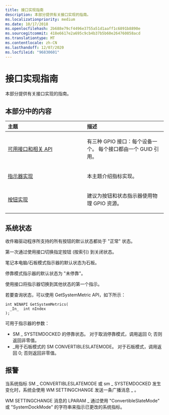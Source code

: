 ```yaml
---
title: 接口实现指南
description: 本部分提供有关接口实现的指南。
ms.localizationpriority: medium
ms.date: 10/17/2018
ms.openlocfilehash: 2b688e79cf4496e3755a51d1aaff1c6891b8890e
ms.sourcegitcommit: 418e6617e2a695c9cb4b37b5b60e264760858acd
ms.translationtype: MT
ms.contentlocale: zh-CN
ms.lasthandoff: 12/07/2020
ms.locfileid: "96830601"
---
```

# <a name="interface-implementation-guidance"></a>接口实现指南


本部分提供有关接口实现的指南。

## <a name="span-idin_this_sectionspanin-this-section"></a><span id="in_this_section"></span>本部分中的内容


<table>
<colgroup>
<col width="50%" />
<col width="50%" />
</colgroup>
<thead>
<tr class="header">
<th align="left">主题</th>
<th align="left">描述</th>
</tr>
</thead>
<tbody>
<tr class="odd">
<td align="left"><p><a href="available-interfaces-and-related-apis.md" data-raw-source="[Available interfaces and related APIs](available-interfaces-and-related-apis.md)">可用接口和相关 API</a></p></td>
<td align="left"><p>有三种 GPIO 接口：每个设备一个。 每个接口都由一个 GUID 引用。</p></td>
</tr>
<tr class="even">
<td align="left"><p><a href="indicator-implementation.md" data-raw-source="[Indicator implementation](indicator-implementation.md)">指示器实现</a></p></td>
<td align="left"><p>本主题介绍指标实现。</p></td>
</tr>
<tr class="odd">
<td align="left"><p><a href="button-implementation.md" data-raw-source="[Button implementation](button-implementation.md)">按钮实现</a></p></td>
<td align="left"><p>建议为按钮和状态指示器使用物理 GPIO 资源。</p></td>
</tr>
</tbody>
</table>

 

## <a name="span-idsystem_statespanspan-idsystem_statespanspan-idsystem_statespansystem-state"></a><span id="System_state"></span><span id="system_state"></span><span id="SYSTEM_STATE"></span>系统状态


收件箱驱动程序所支持的所有按钮的默认状态都处于 "正常" 状态。

第一次通过使用接口切换指定按钮 (按索引) 到关闭状态。

笔记本电脑/石板模式指示器的默认状态为石板。

停靠模式指示器的默认状态为 "未停靠"。

使用接口将指示器切换到其他状态的第一个指示。

若要查询状态，可以使用 GetSystemMetric API，如下所示：

``` syntax
int WINAPI GetSystemMetrics(
  _In_  int nIndex
);
```

可用于指示器的参数：

-   SM \_ SYSTEMDOCKED 的停靠状态。 对于取消停靠模式，调用返回 0; 否则返回非零值。
-   \_用于石板模式的 SM CONVERTIBLESLATEMODE。 对于石板模式，调用返回 0; 否则返回非零值。

## <a name="span-idnotificationsspanspan-idnotificationsspanspan-idnotificationsspannotifications"></a><span id="Notifications"></span><span id="notifications"></span><span id="NOTIFICATIONS"></span>报警


当系统指标 SM \_ CONVERTIBLESLATEMODE 或 sm \_ SYSTEMDOCKED 发生变化时，系统会使用 WM SETTINGCHANGE 发送一条广播消息 \_ 。

WM SETTINGCHANGE 消息的 LPARAM \_ 通过使用 "ConvertibleSlateMode" 或 "SystemDockMode" 的字符串来指示已更改的系统指标。

 

 




